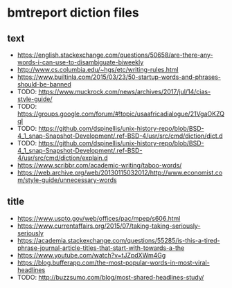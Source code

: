# bmtreport diction files

## text

- <https://english.stackexchange.com/questions/50658/are-there-any-words-i-can-use-to-disambiguate-biweekly>
- <http://www.cs.columbia.edu/~hgs/etc/writing-rules.html>
- <https://www.builtinla.com/2015/03/23/50-startup-words-and-phrases-should-be-banned>
- TODO: <https://www.muckrock.com/news/archives/2017/jul/14/cias-style-guide/>
- TODO: <https://groups.google.com/forum/#!topic/usaafricadialogue/21VgaOKZQqI>
- TODO: <https://github.com/dspinellis/unix-history-repo/blob/BSD-4_1_snap-Snapshot-Development/.ref-BSD-4/usr/src/cmd/diction/dict.d>
- TODO: <https://github.com/dspinellis/unix-history-repo/blob/BSD-4_1_snap-Snapshot-Development/.ref-BSD-4/usr/src/cmd/diction/explain.d>
- <https://www.scribbr.com/academic-writing/taboo-words/>
- <https://web.archive.org/web/20130115032012/http://www.economist.com/style-guide/unnecessary-words>

## title

- <https://www.uspto.gov/web/offices/pac/mpep/s606.html>
- <https://www.currentaffairs.org/2015/07/taking-taking-seriously-seriously>
- <https://academia.stackexchange.com/questions/55285/is-this-a-tired-phrase-journal-article-titles-that-start-with-towards-a-the>
- <https://www.youtube.com/watch?v=tJZpdXWm4Gg>
- <https://blog.bufferapp.com/the-most-popular-words-in-most-viral-headlines>
- TODO: <http://buzzsumo.com/blog/most-shared-headlines-study/>
